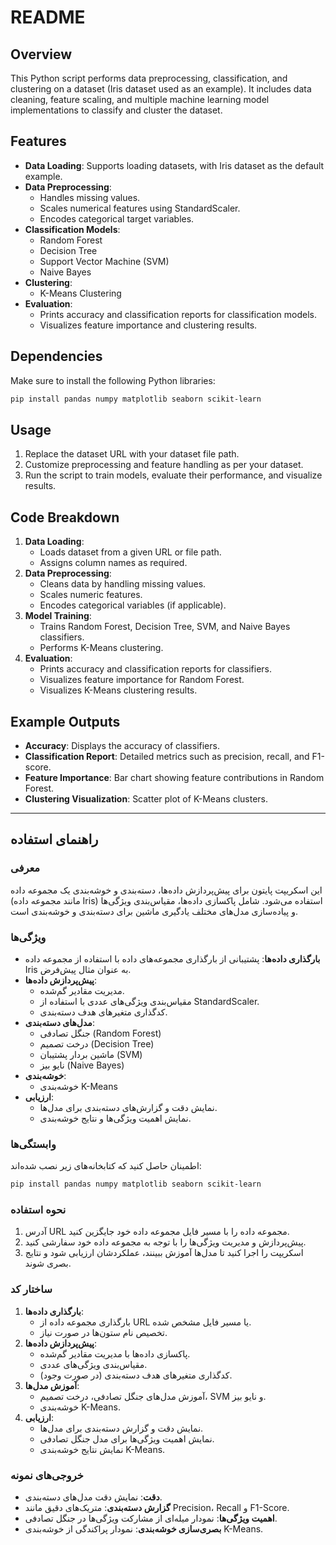 # README

## Overview

This Python script performs data preprocessing, classification, and clustering on a dataset (Iris dataset used as an example). It includes data cleaning, feature scaling, and multiple machine learning model implementations to classify and cluster the dataset.

## Features

- **Data Loading**: Supports loading datasets, with Iris dataset as the default example.
- **Data Preprocessing**:
  - Handles missing values.
  - Scales numerical features using StandardScaler.
  - Encodes categorical target variables.
- **Classification Models**:
  - Random Forest
  - Decision Tree
  - Support Vector Machine (SVM)
  - Naive Bayes
- **Clustering**:
  - K-Means Clustering
- **Evaluation**:
  - Prints accuracy and classification reports for classification models.
  - Visualizes feature importance and clustering results.

## Dependencies

Make sure to install the following Python libraries:

```bash
pip install pandas numpy matplotlib seaborn scikit-learn
```

## Usage

1. Replace the dataset URL with your dataset file path.
2. Customize preprocessing and feature handling as per your dataset.
3. Run the script to train models, evaluate their performance, and visualize results.

## Code Breakdown

1. **Data Loading**:
   - Loads dataset from a given URL or file path.
   - Assigns column names as required.
2. **Data Preprocessing**:
   - Cleans data by handling missing values.
   - Scales numeric features.
   - Encodes categorical variables (if applicable).
3. **Model Training**:
   - Trains Random Forest, Decision Tree, SVM, and Naive Bayes classifiers.
   - Performs K-Means clustering.
4. **Evaluation**:
   - Prints accuracy and classification reports for classifiers.
   - Visualizes feature importance for Random Forest.
   - Visualizes K-Means clustering results.

## Example Outputs

- **Accuracy**: Displays the accuracy of classifiers.
- **Classification Report**: Detailed metrics such as precision, recall, and F1-score.
- **Feature Importance**: Bar chart showing feature contributions in Random Forest.
- **Clustering Visualization**: Scatter plot of K-Means clusters.

---

## راهنمای استفاده

### معرفی

این اسکریپت پایتون برای پیش‌پردازش داده‌ها، دسته‌بندی و خوشه‌بندی یک مجموعه داده (مانند مجموعه داده Iris) استفاده می‌شود. شامل پاکسازی داده‌ها، مقیاس‌بندی ویژگی‌ها و پیاده‌سازی مدل‌های مختلف یادگیری ماشین برای دسته‌بندی و خوشه‌بندی است.

### ویژگی‌ها

- **بارگذاری داده‌ها**: پشتیبانی از بارگذاری مجموعه‌های داده با استفاده از مجموعه داده Iris به عنوان مثال پیش‌فرض.
- **پیش‌پردازش داده‌ها**:
  - مدیریت مقادیر گم‌شده.
  - مقیاس‌بندی ویژگی‌های عددی با استفاده از StandardScaler.
  - کدگذاری متغیرهای هدف دسته‌بندی.
- **مدل‌های دسته‌بندی**:
  - جنگل تصادفی (Random Forest)
  - درخت تصمیم (Decision Tree)
  - ماشین بردار پشتیبان (SVM)
  - نایو بیز (Naive Bayes)
- **خوشه‌بندی**:
  - خوشه‌بندی K-Means
- **ارزیابی**:
  - نمایش دقت و گزارش‌های دسته‌بندی برای مدل‌ها.
  - نمایش اهمیت ویژگی‌ها و نتایج خوشه‌بندی.

### وابستگی‌ها

اطمینان حاصل کنید که کتابخانه‌های زیر نصب شده‌اند:

```bash
pip install pandas numpy matplotlib seaborn scikit-learn
```

### نحوه استفاده

1. آدرس URL مجموعه داده را با مسیر فایل مجموعه داده خود جایگزین کنید.
2. پیش‌پردازش و مدیریت ویژگی‌ها را با توجه به مجموعه داده خود سفارشی کنید.
3. اسکریپت را اجرا کنید تا مدل‌ها آموزش ببینند، عملکردشان ارزیابی شود و نتایج بصری شوند.

### ساختار کد

1. **بارگذاری داده‌ها**:
   - بارگذاری مجموعه داده از URL یا مسیر فایل مشخص شده.
   - تخصیص نام ستون‌ها در صورت نیاز.
2. **پیش‌پردازش داده‌ها**:
   - پاکسازی داده‌ها با مدیریت مقادیر گم‌شده.
   - مقیاس‌بندی ویژگی‌های عددی.
   - کدگذاری متغیرهای هدف دسته‌بندی (در صورت وجود).
3. **آموزش مدل‌ها**:
   - آموزش مدل‌های جنگل تصادفی، درخت تصمیم، SVM و نایو بیز.
   - خوشه‌بندی K-Means.
4. **ارزیابی**:
   - نمایش دقت و گزارش دسته‌بندی برای مدل‌ها.
   - نمایش اهمیت ویژگی‌ها برای مدل جنگل تصادفی.
   - نمایش نتایج خوشه‌بندی K-Means.

### خروجی‌های نمونه

- **دقت**: نمایش دقت مدل‌های دسته‌بندی.
- **گزارش دسته‌بندی**: متریک‌های دقیق مانند Precision، Recall و F1-Score.
- **اهمیت ویژگی‌ها**: نمودار میله‌ای از مشارکت ویژگی‌ها در جنگل تصادفی.
- **بصری‌سازی خوشه‌بندی**: نمودار پراکندگی از خوشه‌بندی K-Means.

